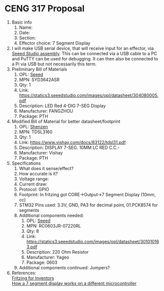 # CENG 317 Proposal
1. Basic info
     1. Name: 
     2. Date: 
     3. Section:
     4. Effector choice: 7 Segment Display
2. I will make USB serial device, that will receive input for an effector, via [Seeed Studio assembly](https://www.seeedstudio.com/fusion_pcb.html). This can be connected via a USB cable to a PC and PuTTY can be used for debugging. It can then also be connected to a Pi via USB but not necessarily this term. 
3. Preliminary Bill of Materials
    1. OPL: [Seeed](https://www.seeedstudio.com/opl.html)
    2. MPN: SYD3642ASR
	3. Qty: 1
	4. Link: https://statics3.seeedstudio.com/images/opl/datasheet/304080005.pdf
    5. Description:	LED Red 4-DIG 7-SEG Display
	6. Manufacturer: FANGZHOU
	7. Package: PTH
3. Modified Bill of Material for better datasheet/footprint	
    1. OPL: [Shenzen](https://www.seeedstudio.com/opl.html)
    2. MPN: TDSL3160
	3. Qty: 1 
	4. Link: https://www.vishay.com/docs/83122/tdsl31.pdf
    5. Description:	DISPLAY 7-SEG. 10MM LC RED C.C.-
	6. Manufacturer: Vishay
	7. Package: PTH	
4. Specifications
    1. What does it sense/effect?
	2. How accurate is it?
    3. Voltage range:
	4. Current draw:
	5. Protocol: GPIO
	6. Footprint: In fritzing got CORE->Output->7 Segment Display (10mm, cc)
	7. STM32 Pins used: 3.3V, GND, PA3 for decimal point, 01.PCK8574 for segments
	8. Additional components needed:
		1. OPL: [Seeed](https://www.seeedstudio.com/opl.html)
		2. MPN: RC0603JR-07220RL
		3. Qty: 8
		4. Link: https://statics3.seeedstudio.com/images/opl/datasheet/301010163.pdf
		5. Description:	220 Ohm Resistor
		6. Manufacturer: Yageo
		7. Package: 0603
    9. Additional components continued: Jumpers?
5. References:    
[Fritzing for Inventors](https://learning-oreilly-com.ezproxy.humber.ca/library/view/fritzing-for-inventors/9780071844642/ch01.html#ch01)    
[How a 7 segment display works on a different microcontroller](https://osoyoo.com/2017/08/08/arduino-lesson-4-digit-7-segment-led-display/)
